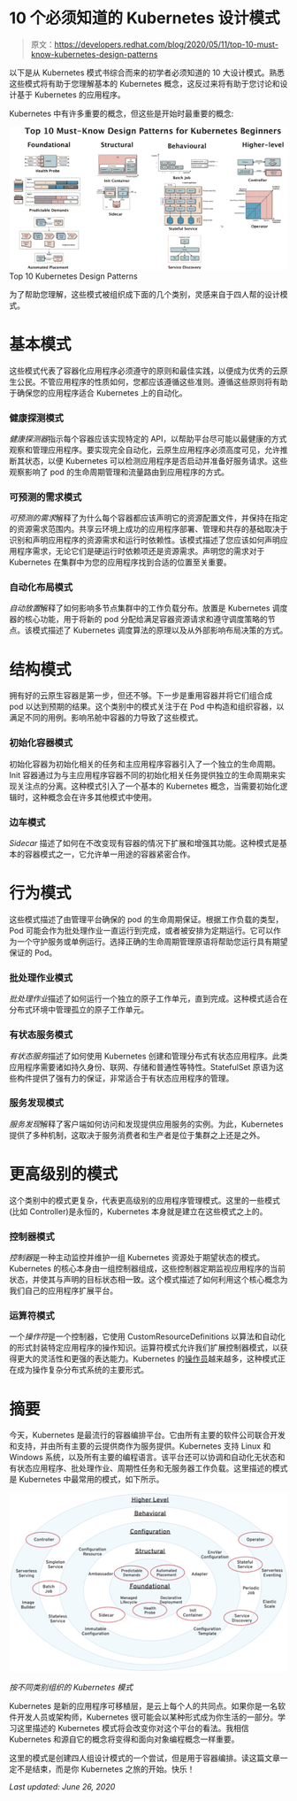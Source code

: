 # 10 个必须知道的 Kubernetes 设计模式

> 原文：<https://developers.redhat.com/blog/2020/05/11/top-10-must-know-kubernetes-design-patterns>

以下是从 Kubernetes 模式书综合而来的初学者必须知道的 10 大设计模式。熟悉这些模式将有助于您理解基本的 Kubernetes 概念，这反过来将有助于您讨论和设计基于 Kubernetes 的应用程序。

Kubernetes 中有许多重要的概念，但这些是开始时最重要的概念:

[![Top 10 Kubernetes Design Patterns](img/79144bfa40cbdf3eda62c5cf15d5bcda.png "top_10_kubernetes_patterns")](/sites/default/files/blog/2020/04/top_10_kubernetes_patterns.png)Top 10 Kubernetes Design Patterns

为了帮助您理解，这些模式被组织成下面的几个类别，灵感来自于四人帮的设计模式。

# 基本模式

这些模式代表了容器化应用程序必须遵守的原则和最佳实践，以便成为优秀的云原生公民。不管应用程序的性质如何，您都应该遵循这些准则。遵循这些原则将有助于确保您的应用程序适合 Kubernetes 上的自动化。

### 健康探测模式

*健康探测器*指示每个容器应该实现特定的 API，以帮助平台尽可能以最健康的方式观察和管理应用程序。要实现完全自动化，云原生应用程序必须高度可见，允许推断其状态，以便 Kubernetes 可以检测应用程序是否启动并准备好服务请求。这些观察影响了 pod 的生命周期管理和流量路由到应用程序的方式。

### 可预测的需求模式

*可预测的需求*解释了为什么每个容器都应该声明它的资源配置文件，并保持在指定的资源需求范围内。共享云环境上成功的应用程序部署、管理和共存的基础取决于识别和声明应用程序的资源需求和运行时依赖性。该模式描述了您应该如何声明应用程序需求，无论它们是硬运行时依赖项还是资源需求。声明您的需求对于 Kubernetes 在集群中为您的应用程序找到合适的位置至关重要。

### 自动化布局模式

*自动放置*解释了如何影响多节点集群中的工作负载分布。放置是 Kubernetes 调度器的核心功能，用于将新的 pod 分配给满足容器资源请求和遵守调度策略的节点。该模式描述了 Kubernetes 调度算法的原理以及从外部影响布局决策的方式。

# 结构模式

拥有好的云原生容器是第一步，但还不够。下一步是重用容器并将它们组合成 pod 以达到预期的结果。这个类别中的模式关注于在 Pod 中构造和组织容器，以满足不同的用例。影响吊舱中容器的力导致了这些模式。

### 初始化容器模式

初始化容器为初始化相关的任务和主应用程序容器引入了一个独立的生命周期。Init 容器通过为与主应用程序容器不同的初始化相关任务提供独立的生命周期来实现关注点的分离。这种模式引入了一个基本的 Kubernetes 概念，当需要初始化逻辑时，这种概念会在许多其他模式中使用。

### 边车模式

*Sidecar* 描述了如何在不改变现有容器的情况下扩展和增强其功能。这种模式是基本的容器模式之一，它允许单一用途的容器紧密合作。

# 行为模式

这些模式描述了由管理平台确保的 pod 的生命周期保证。根据工作负载的类型，Pod 可能会作为批处理作业一直运行到完成，或者被安排为定期运行。它可以作为一个守护服务或单例运行。选择正确的生命周期管理原语将帮助您运行具有期望保证的 Pod。

### 批处理作业模式

*批处理作业*描述了如何运行一个独立的原子工作单元，直到完成。这种模式适合在分布式环境中管理孤立的原子工作单元。

### 有状态服务模式

*有状态服务*描述了如何使用 Kubernetes 创建和管理分布式有状态应用程序。此类应用程序需要诸如持久身份、联网、存储和普通性等特性。StatefulSet 原语为这些构件提供了强有力的保证，非常适合于有状态应用程序的管理。

### 服务发现模式

*服务发现*解释了客户端如何访问和发现提供应用服务的实例。为此，Kubernetes 提供了多种机制，这取决于服务消费者和生产者是位于集群之上还是之外。

# 更高级别的模式

这个类别中的模式更复杂，代表更高级别的应用程序管理模式。这里的一些模式(比如 Controller)是永恒的，Kubernetes 本身就是建立在这些模式之上的。

### 控制器模式

*控制器*是一种主动监控并维护一组 Kubernetes 资源处于期望状态的模式。Kubernetes 的核心本身由一组控制器组成，这些控制器定期监视应用程序的当前状态，并使其与声明的目标状态相一致。这个模式描述了如何利用这个核心概念为我们自己的应用程序扩展平台。

### 运算符模式

一个*操作符*是一个控制器，它使用 CustomResourceDefinitions 以算法和自动化的形式封装特定应用程序的操作知识。运算符模式允许我们扩展控制器模式，以获得更大的灵活性和更强的表达能力。Kubernetes 的[操作员](http://operatorhub.io/)越来越多，这种模式正在成为操作复杂分布式系统的主要形式。

# 摘要

今天，Kubernetes 是最流行的容器编排平台。它由所有主要的软件公司联合开发和支持，并由所有主要的云提供商作为服务提供。Kubernetes 支持 Linux 和 Windows 系统，以及所有主要的编程语言。该平台还可以协调和自动化无状态和有状态应用程序、批处理作业、周期性任务和无服务器工作负载。这里描述的模式是 Kubernetes 中最常用的模式，如下所示。

![](img/2334bf4ea25d31596da97166e887d471.png)

*按不同类别组织的 Kubernetes 模式*

Kubernetes 是新的应用程序可移植层，是云上每个人的共同点。如果你是一名软件开发人员或架构师，Kubernetes 很可能会以某种形式成为你生活的一部分。学习这里描述的 Kubernetes 模式将会改变你对这个平台的看法。我相信 Kubernetes 和源自它的概念将变得和面向对象编程概念一样重要。

这里的模式是创建四人组设计模式的一个尝试，但是用于容器编排。读这篇文章一定不是结束，而是你 Kubernetes 之旅的开始。快乐！

*Last updated: June 26, 2020*